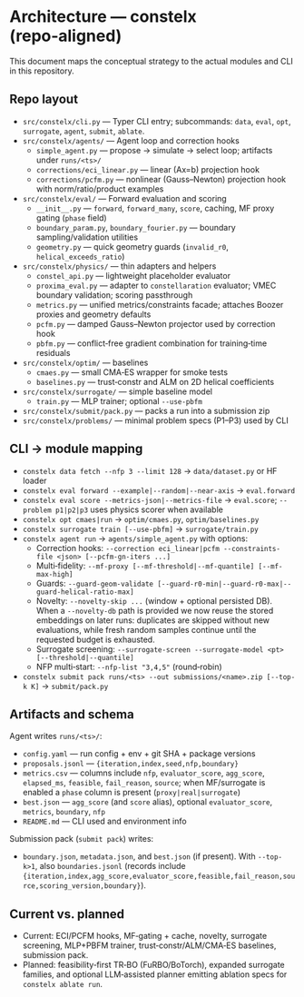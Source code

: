 # Architecture — constelx (repo‑aligned)

This document maps the conceptual strategy to the actual modules and CLI in this repository.

## Repo layout

- `src/constelx/cli.py` — Typer CLI entry; subcommands: `data`, `eval`, `opt`, `surrogate`, `agent`, `submit`, `ablate`.
- `src/constelx/agents/` — Agent loop and correction hooks
  - `simple_agent.py` — propose → simulate → select loop; artifacts under `runs/<ts>/`
  - `corrections/eci_linear.py` — linear (Ax=b) projection hook
  - `corrections/pcfm.py` — nonlinear (Gauss–Newton) projection hook with norm/ratio/product examples
- `src/constelx/eval/` — Forward evaluation and scoring
  - `__init__.py` — `forward`, `forward_many`, `score`, caching, MF proxy gating (`phase` field)
  - `boundary_param.py`, `boundary_fourier.py` — boundary sampling/validation utilities
  - `geometry.py` — quick geometry guards (`invalid_r0`, `helical_exceeds_ratio`)
- `src/constelx/physics/` — thin adapters and helpers
  - `constel_api.py` — lightweight placeholder evaluator
  - `proxima_eval.py` — adapter to `constellaration` evaluator; VMEC boundary validation; scoring passthrough
  - `metrics.py` — unified metrics/constraints facade; attaches Boozer proxies and geometry defaults
  - `pcfm.py` — damped Gauss–Newton projector used by correction hook
  - `pbfm.py` — conflict‑free gradient combination for training‑time residuals
- `src/constelx/optim/` — baselines
  - `cmaes.py` — small CMA‑ES wrapper for smoke tests
  - `baselines.py` — trust‑constr and ALM on 2D helical coefficients
- `src/constelx/surrogate/` — simple baseline model
  - `train.py` — MLP trainer; optional `--use-pbfm`
- `src/constelx/submit/pack.py` — packs a run into a submission zip
- `src/constelx/problems/` — minimal problem specs (P1–P3) used by CLI

## CLI → module mapping

- `constelx data fetch --nfp 3 --limit 128` → `data/dataset.py` or HF loader
- `constelx eval forward --example|--random|--near-axis` → `eval.forward`
- `constelx eval score --metrics-json|--metrics-file` → `eval.score`; `--problem p1|p2|p3` uses physics scorer when available
- `constelx opt cmaes|run` → `optim/cmaes.py`, `optim/baselines.py`
- `constelx surrogate train [--use-pbfm]` → `surrogate/train.py`
- `constelx agent run` → `agents/simple_agent.py` with options:
  - Correction hooks: `--correction eci_linear|pcfm --constraints-file <json> [--pcfm-gn-iters ...]`
  - Multi‑fidelity: `--mf-proxy [--mf-threshold|--mf-quantile] [--mf-max-high]`
  - Guards: `--guard-geom-validate [--guard-r0-min|--guard-r0-max|--guard-helical-ratio-max]`
  - Novelty: `--novelty-skip ...` (window + optional persisted DB). When a
    `--novelty-db` path is provided we now reuse the stored embeddings on later
    runs: duplicates are skipped without new evaluations, while fresh random
    samples continue until the requested budget is exhausted.
  - Surrogate screening: `--surrogate-screen --surrogate-model <pt> [--threshold|--quantile]`
  - NFP multi‑start: `--nfp-list "3,4,5"` (round‑robin)
- `constelx submit pack runs/<ts> --out submissions/<name>.zip [--top-k K]` → `submit/pack.py`

## Artifacts and schema

Agent writes `runs/<ts>/`:
- `config.yaml` — run config + env + git SHA + package versions
- `proposals.jsonl` — `{iteration,index,seed,nfp,boundary}`
- `metrics.csv` — columns include `nfp`, `evaluator_score`, `agg_score`, `elapsed_ms`, `feasible`, `fail_reason`, `source`; when MF/surrogate is enabled a `phase` column is present (`proxy|real|surrogate`)
- `best.json` — `agg_score` (and `score` alias), optional `evaluator_score`, `metrics`, `boundary`, `nfp`
- `README.md` — CLI used and environment info

Submission pack (`submit pack`) writes:
- `boundary.json`, `metadata.json`, and `best.json` (if present). With `--top-k>1`, also `boundaries.jsonl` (records include `{iteration,index,agg_score,evaluator_score,feasible,fail_reason,source,scoring_version,boundary}`).

## Current vs. planned

- Current: ECI/PCFM hooks, MF‑gating + cache, novelty, surrogate screening, MLP+PBFM trainer, trust‑constr/ALM/CMA‑ES baselines, submission pack.
- Planned: feasibility‑first TR‑BO (FuRBO/BoTorch), expanded surrogate families, and optional LLM‑assisted planner emitting ablation specs for `constelx ablate run`.
